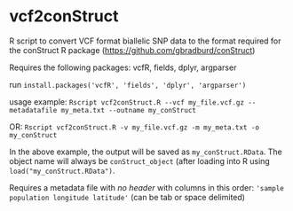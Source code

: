 # vcf2conStruct
R script to convert VCF format biallelic SNP data to the format required for the conStruct R package (https://github.com/gbradburd/conStruct)

Requires the following packages: vcfR, fields, dplyr, argparser

run ```install.packages('vcfR', 'fields', 'dplyr', 'argparser')```

usage example: ```Rscript vcf2conStruct.R --vcf my_file.vcf.gz --metadatafile my_meta.txt --outname my_conStruct```

OR: ```Rscript vcf2conStruct.R -v my_file.vcf.gz -m my_meta.txt -o my_conStruct```

In the above example, the output will be saved as `my_conStruct.RData`. The object name will always be `conStruct_object` (after loading into R using `load("my_conStruct.RData")`.

Requires a metadata file with *no header* with columns in this order: `'sample population longitude latitude'` (can be tab or space delimited)
